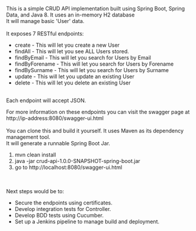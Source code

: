 This is a simple CRUD API implementation built using Spring Boot, Spring Data, and Java 8. It uses an in-memory H2 database
</br>
It will manage basic 'User' data.
</br>
</br>
It exposes 7 RESTful endpoints:
<ul>
    <li>create - This will let you create a new User</li>
    <li>findAll - This will let you see ALL Users stored.</li>
    <li>findByEmail - This will let you search for Users by Email </li>
    <li>findByForename - This will let you search for Users by Forename</li>
    <li>findBySurname - This will let you search for Users by Surname</li>
    <li>update - This will let you update an existing User</li>
    <li>delete - This will let you delete an existing User</li>
</ul>
</br>
Each endpoint will accept JSON. 

For more information on these endpoints you can visit the swagger page at http://ip-address:8080/swagger-ui.html
</br>
</br>
You can clone this and build it yourself. It uses Maven as its dependency management tool. 
</br>
It will generate a runnable Spring Boot Jar. 
</br>
<ol>
    <li>mvn clean install</li>
    <li>java -jar crud-api-1.0.0-SNAPSHOT-spring-boot.jar</li>
    <li>go to http://localhost:8080/swagger-ui.html</li>
</ol>
</br>
</br>
Next steps would be to:
    <ul>
        <li>Secure the endpoints using certificates.</li>
        <li>Develop integration tests for Controller.</li>
        <li>Develop BDD tests using Cucumber.</li>
        <li>Set up a Jenkins pipeline to manage build and deployment.</li>
    </ul>
